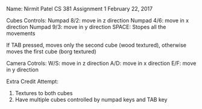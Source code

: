 Name: Nirmit Patel
CS 381 
Assignment 1
February 22, 2017

Cubes Controls: 
Numpad 8/2: move in z direction
Numpad 4/6: move in x direction
Numpad 9/3: move in y direction
SPACE: Stopes all the movements

If TAB pressed, moves only the second cube (wood textured), otherwise moves the first cube (borg textured)

Camera Cotrols: 
W/S: move in z direction
A/D: move in x direction
E/F: move in y direction


Extra Credit Attempt: 
1. Textures to both cubes
2. Have multiple cubes controlled by numpad keys and TAB key


